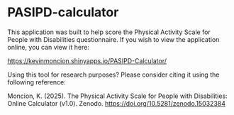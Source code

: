 # PASIPD-calculator

This application was built to help score the Physical Activity Scale for People with Disabilities questionnaire. If you wish to view the application online, you can view it here:

https://kevinmoncion.shinyapps.io/PASIPD-Calculator/

Using this tool for research purposes? Please consider citing it using the following reference:

Moncion, K. (2025). The Physical Activity Scale for People with Disabilities: Online Calculator (v1.0). Zenodo. https://doi.org/10.5281/zenodo.15032384

